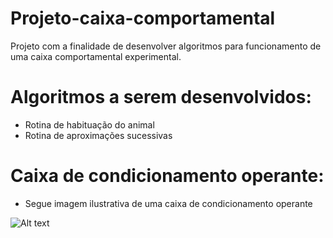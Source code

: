 # Projeto-caixa-comportamental
Projeto com a finalidade de desenvolver algoritmos para funcionamento de uma caixa comportamental experimental. 

# Algoritmos a serem desenvolvidos:
- Rotina de habituação do animal
- Rotina de aproximações sucessivas 

# Caixa de condicionamento operante:
- Segue imagem ilustrativa de uma caixa de condicionamento operante

![Alt text](https://i1.wp.com/psicoativo.com/wp-content/uploads/2016/08/caixa-de-skinner.jpg)

